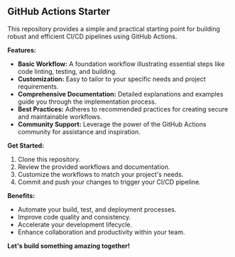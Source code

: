 ## GitHub Actions Starter

This repository provides a simple and practical starting point for building robust and efficient CI/CD pipelines using GitHub Actions. 

**Features:**

* **Basic Workflow:**  A foundation workflow illustrating essential steps like code linting, testing, and building.
* **Customization:**  Easy to tailor to your specific needs and project requirements.
* **Comprehensive Documentation:** Detailed explanations and examples guide you through the implementation process.
* **Best Practices:** Adheres to recommended practices for creating secure and maintainable workflows.
* **Community Support:** Leverage the power of the GitHub Actions community for assistance and inspiration.

**Get Started:**

1. Clone this repository.
2. Review the provided workflows and documentation.
3. Customize the workflows to match your project's needs.
4. Commit and push your changes to trigger your CI/CD pipeline.

**Benefits:**

* Automate your build, test, and deployment processes.
* Improve code quality and consistency.
* Accelerate your development lifecycle.
* Enhance collaboration and productivity within your team.

**Let's build something amazing together!**
